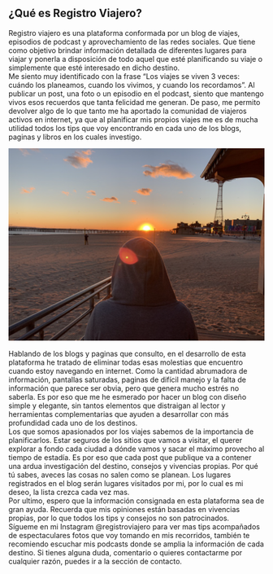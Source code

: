## ¿Qué es Registro Viajero?

Registro viajero es una plataforma conformada por un blog de viajes, episodios de podcast y aprovechamiento de las redes sociales. Que tiene como objetivo brindar información detallada de diferentes lugares para viajar y ponerla a disposición de todo aquel que esté planificando su viaje o simplemente que esté interesado en dicho destino.
\
Me siento muy identificado con la frase “Los viajes se viven 3 veces: cuándo los planeamos, cuando los vivimos, y cuando los recordamos”. Al publicar un post, una foto o un episodio en el podcast, siento que mantengo vivos esos recuerdos que tanta felicidad me generan. De paso, me permito devolver algo de lo que tanto me ha aportado la comunidad de viajeros activos en internet, ya que al planificar mis propios viajes me es de mucha utilidad todos los tips que voy encontrando en cada uno de los blogs, paginas y libros en los cuales investigo.

![Sobre mi](./img-post.png)

Hablando de los blogs y paginas que consulto, en el desarrollo de esta plataforma he tratado de eliminar todas esas molestias que encuentro cuando estoy navegando en internet. Como la cantidad abrumadora de información, pantallas saturadas, paginas de difícil manejo y la falta de información que parece ser obvia, pero que genera mucho estrés no saberla. Es por eso que me he esmerado por hacer un blog con diseño simple y elegante, sin tantos elementos que distraigan al lector y herramientas complementarias que ayuden a desarrollar con más profundidad cada uno de los destinos.
\
Los que somos apasionados por los viajes sabemos de la importancia de planificarlos. Estar seguros de los sitios que vamos a visitar, el querer explorar a fondo cada ciudad a dónde vamos y sacar el máximo provecho al tiempo de estadía. Es por eso que cada post que publique va a contener una ardua investigación del destino, consejos y vivencias propias. Por qué tú sabes, aveces las cosas no salen como se planean. Los lugares registrados en el blog serán lugares visitados por mi, por lo cual es mi deseo, la lista crezca cada vez mas.
\
Por ultimo, espero que la información consignada en esta plataforma sea de gran ayuda. Recuerda que mis opiniones están basadas en vivencias propias, por lo que todos los tips y consejos no son patrocinados.
\
Sígueme en mi Instagram @registroviajero para ver mas tips acompañados de espectaculares fotos que voy tomando en mis recorridos, también te recomiendo escuchar mis podcasts donde se amplia la información de cada destino. Si tienes alguna duda, comentario o quieres contactarme por cualquier razón, puedes ir a la sección de contacto.
